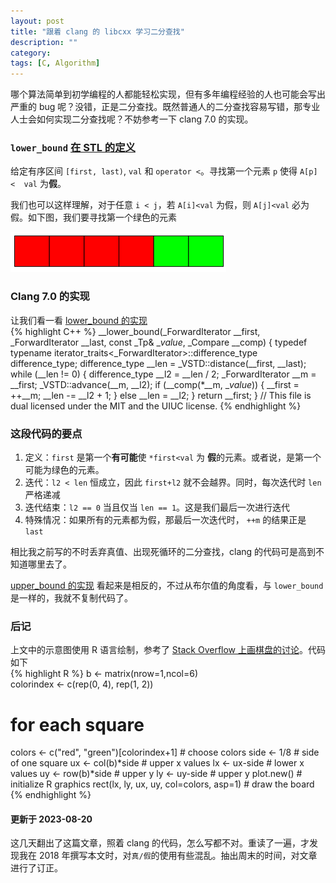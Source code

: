 ```yaml
---
layout: post
title: "跟着 clang 的 libcxx 学习二分查找"
description: ""
category: 
tags: [C, Algorithm]
---
```


哪个算法简单到初学编程的人都能轻松实现，但有多年编程经验的人也可能会写出严重的 bug 呢？没错，正是二分查找。既然普通人的二分查找容易写错，那专业人士会如何实现二分查找呢？不妨参考一下 clang 7.0 的实现。  


### `lower_bound` [在 STL 的定义](https://en.cppreference.com/w/cpp/algorithm/lower_bound)   
 
给定有序区间 `[first, last)`, `val` 和 `operator <`。寻找第一个元素 `p` 使得 `A[p] < 
val` 为**假**。  

我们也可以这样理解，对于任意 `i < j`，若 `A[i]<val` 为假，则 `A[j]<val` 
必为假。如下图，我们要寻找第一个绿色的元素  

![lower_bound](/images/binary_search/lower_bound.png)



### Clang 7.0 的实现    

让我们看一看 [lower_bound 的实现](https://github.com/llvm-mirror/libcxx/blob/dffe9e0f1dde084f2aab8010345aeb1b7c8f7d4c/include/algorithm#L4190)  
{% highlight C++ %}
__lower_bound(_ForwardIterator __first, _ForwardIterator __last, const _Tp& __value_, _Compare __comp)
{
    typedef typename iterator_traits<_ForwardIterator>::difference_type difference_type;
    difference_type __len = _VSTD::distance(__first, __last);
    while (__len != 0)
    {
        difference_type __l2 = __len / 2;
        _ForwardIterator __m = __first;
        _VSTD::advance(__m, __l2);
        if (__comp(*__m, __value_))
        {
            __first = ++__m;
            __len -= __l2 + 1;
        }
        else
            __len = __l2;
    }
    return __first;
}
// This file is dual licensed under the MIT and the UIUC license.
{% endhighlight %}

### 这段代码的要点  
1. 定义：`first` 是第一个**有可能**使 `*first<val` 为 **假**的元素。或者说，是第一个可能为绿色的元素。  
2. 迭代：`l2 < len` 恒成立，因此 `first+l2` 就不会越界。同时，每次迭代时 `len` 严格递减  
3. 迭代结束：`l2 == 0` 当且仅当 `len == 1`。这是我们最后一次进行迭代  
4. 特殊情况：如果所有的元素都为假，那最后一次迭代时， `++m` 的结果正是 `last`  

相比我之前写的不时丢弃真值、出现死循环的二分查找，clang 的代码可是高到不知道哪里去了。  

[upper_bound 的实现](https://github.com/llvm-mirror/libcxx/blob/dffe9e0f1dde084f2aab8010345aeb1b7c8f7d4c/include/algorithm#L4238) 看起来是相反的，不过从布尔值的角度看，与 `lower_bound` 是一样的，我就不复制代码了。  


### 后记

上文中的示意图使用 R 语言绘制，参考了 [Stack Overflow 上画棋盘的讨论](https://stackoverflow.com/a/50438532/1166518)。代码如下  
{% highlight R %}
b <- matrix(nrow=1,ncol=6)            
colorindex <- c(rep(0, 4), rep(1, 2))
# for each square
colors <- c("red", "green")[colorindex+1] # choose colors
side <- 1/8                               # side of one square
ux <- col(b)*side                         # upper x values
lx <- ux-side                             # lower x values
uy <- row(b)*side                         # upper y
ly <- uy-side                             # upper y
plot.new()                                # initialize R graphics
rect(lx, ly, ux, uy, col=colors, asp=1)   # draw the board
{% endhighlight %}  


#### 更新于 2023-08-20  
这几天翻出了这篇文章，照着 clang 的代码，怎么写都不对。重读了一遍，才发现我在 2018 
年撰写本文时，对`真/假`的使用有些混乱。抽出周末的时间，对文章进行了订正。  


